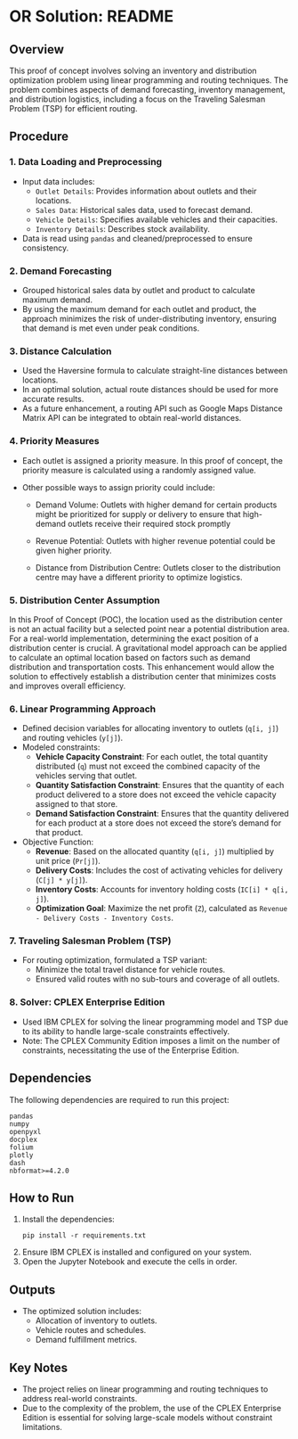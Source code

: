 # OR Solution: README

## Overview

This proof of concept involves solving an inventory and distribution optimization problem using linear programming and routing techniques. The problem combines aspects of demand forecasting, inventory management, and distribution logistics, including a focus on the Traveling Salesman Problem (TSP) for efficient routing.

## Procedure

### 1. Data Loading and Preprocessing

- Input data includes:
  - `Outlet Details`: Provides information about outlets and their locations.
  - `Sales Data`: Historical sales data, used to forecast demand.
  - `Vehicle Details`: Specifies available vehicles and their capacities.
  - `Inventory Details`: Describes stock availability.
- Data is read using `pandas` and cleaned/preprocessed to ensure consistency.

### 2. Demand Forecasting

- Grouped historical sales data by outlet and product to calculate maximum demand.
- By using the maximum demand for each outlet and product, the approach minimizes the risk of under-distributing inventory, ensuring that demand is met even under peak conditions.

### 3. Distance Calculation

- Used the Haversine formula to calculate straight-line distances between locations.
- In an optimal solution, actual route distances should be used for more accurate results.
- As a future enhancement, a routing API such as Google Maps Distance Matrix API can be integrated to obtain real-world distances.

### 4. Priority Measures

- Each outlet is assigned a priority measure. In this proof of concept, the priority measure is calculated using a randomly assigned value.

- Other possible ways to assign priority could include:
    - Demand Volume: Outlets with higher demand for certain products might be prioritized for supply or delivery to ensure that high-demand outlets receive their required stock promptly

    - Revenue Potential: Outlets with higher revenue potential could be given higher priority.

    - Distance from Distribution Centre: Outlets closer to the distribution centre may have a different priority to optimize logistics.

### 5. Distribution Center Assumption
In this Proof of Concept (POC), the location used as the distribution center is not an actual facility but a selected point near a potential distribution area.
For a real-world implementation, determining the exact position of a distribution center is crucial. A gravitational model approach can be applied to calculate an optimal location based on factors such as demand distribution and transportation costs.
This enhancement would allow the solution to effectively establish a distribution center that minimizes costs and improves overall efficiency.
### 6. Linear Programming Approach

- Defined decision variables for allocating inventory to outlets (`q[i, j]`) and routing vehicles (`y[j]`).
- Modeled constraints:
  - **Vehicle Capacity Constraint**: For each outlet, the total quantity distributed (`q`) must not exceed the combined capacity of the vehicles serving that outlet.
  - **Quantity Satisfaction Constraint**: Ensures that the quantity of each product delivered to a store does not exceed the vehicle capacity assigned to that store.
  - **Demand Satisfaction Constraint**: Ensures that the quantity delivered for each product at a store does not exceed the store’s demand for that product.
- Objective Function:
  - **Revenue**: Based on the allocated quantity (`q[i, j]`) multiplied by unit price (`Pr[j]`).
  - **Delivery Costs**: Includes the cost of activating vehicles for delivery (`C[j] * y[j]`).
  - **Inventory Costs**: Accounts for inventory holding costs (`IC[i] * q[i, j]`).
  - **Optimization Goal**: Maximize the net profit (`Z`), calculated as `Revenue - Delivery Costs - Inventory Costs`.

### 7. Traveling Salesman Problem (TSP)

- For routing optimization, formulated a TSP variant:
  - Minimize the total travel distance for vehicle routes.
  - Ensured valid routes with no sub-tours and coverage of all outlets.

### 8. Solver: CPLEX Enterprise Edition

- Used IBM CPLEX for solving the linear programming model and TSP due to its ability to handle large-scale constraints effectively.
- Note: The CPLEX Community Edition imposes a limit on the number of constraints, necessitating the use of the Enterprise Edition.

## Dependencies

The following dependencies are required to run this project:

```
pandas
numpy
openpyxl
docplex
folium
plotly
dash
nbformat>=4.2.0
```

## How to Run

1. Install the dependencies:
   ```
   pip install -r requirements.txt
   ```
2. Ensure IBM CPLEX is installed and configured on your system.
3. Open the Jupyter Notebook and execute the cells in order.

## Outputs

- The optimized solution includes:
  - Allocation of inventory to outlets.
  - Vehicle routes and schedules.
  - Demand fulfillment metrics.

## Key Notes

- The project relies on linear programming and routing techniques to address real-world constraints.
- Due to the complexity of the problem, the use of the CPLEX Enterprise Edition is essential for solving large-scale models without constraint limitations.
